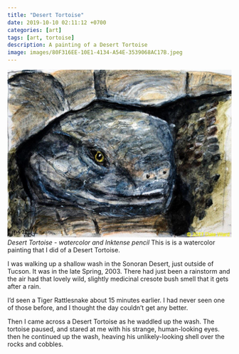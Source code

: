 ```yaml
---
title: "Desert Tortoise"
date: 2019-10-10 02:11:12 +0700
categories: [art]
tags: [art, tortoise]    
description: A painting of a Desert Tortoise
image: images/80F316EE-10E1-4134-A54E-3539068AC17B.jpeg
---
```


![Desert Tortoise painting](images/80F316EE-10E1-4134-A54E-3539068AC17B.jpeg "Desert Tortoise painting")
*Desert Tortoise - watercolor and Inktense pencil*
This is is a watercolor painting that I did of a Desert Tortoise. 

I was walking up a shallow wash in the Sonoran Desert, just outside of Tucson. It was in the late Spring, 2003. There had just been a rainstorm and the air had that lovely wild, slightly medicinal cresote bush smell that it gets after a rain.

I’d seen a Tiger Rattlesnake about 15 minutes earlier. I had never seen one of those before, and I thought the day couldn’t get any better.

Then I came across a Desert Tortoise as he waddled up the wash. The tortoise paused, and stared at me with his strange, human-looking eyes. then he continued up the wash, heaving his unlikely-looking shell over the rocks and cobbles.
